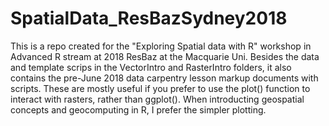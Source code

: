 # SpatialData_ResBazSydney2018

This is a repo created for the "Exploring Spatial data with R" workshop in Advanced R stream at 2018 ResBaz
at the Macquarie Uni. 
Besides the data and template scrips in the VectorIntro and RasterIntro folders, it also contains the 
pre-June 2018 data carpentry lesson markup documents with scripts. These are mostly useful if you prefer
to use the plot() function to interact with rasters, rather than ggplot(). When introducting geospatial 
concepts and geocomputing in R, I prefer the simpler plotting.
